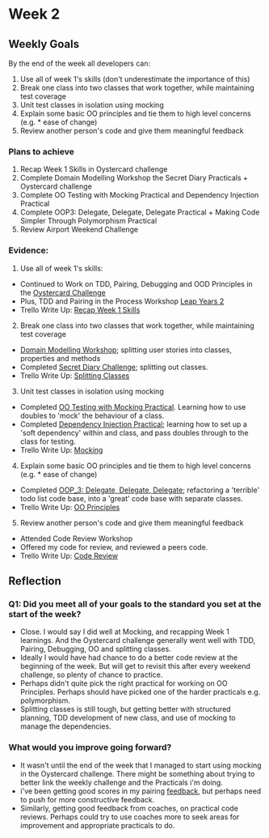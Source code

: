 # Week 2
## Weekly Goals
By the end of the week all developers can:

1.  Use all of week 1's skills (don't underestimate the importance of this)
2.  Break one class into two classes that work together, while maintaining test coverage
3.  Unit test classes in isolation using mocking
4.  Explain some basic OO principles and tie them to high level concerns (e.g. * ease of change)
5.  Review another person's code and give them meaningful feedback

### Plans to achieve
1. Recap Week 1 Skills in Oystercard challenge
2. Complete Domain Modelling Workshop the Secret Diary Practicals + Oystercard challenge
3. Complete OO Testing with Mocking Practical and Dependency Injection Practical
4. Complete OOP3: Delegate, Delegate, Delegate Practical + Making Code Simpler Through Polymorphism Practical
5. Review Airport Weekend Challenge

### Evidence:
1. Use all of week 1's skills:

* Continued to Work on TDD, Pairing, Debugging and OOD Principles in the [Oystercard Challenge](https://github.com/chriswhitehouse/oystercard_2)
* Plus, TDD and Pairing in the Process Workshop [Leap Years 2](https://github.com/chriswhitehouse/leap_years_2/tree/main)
* Trello Write Up: [Recap Week 1 Skills](https://trello.com/c/auVSmFaN)

2. Break one class into two classes that work together, while maintaining test coverage

* [Domain Modelling Workshop](https://docs.google.com/document/d/1ozpPvV5ghhOI1d6RmTkXuvv1hV---4MXQD6V55nqLdA/edit); splitting user stories into classes, properties and methods
* Completed [Secret Diary Challenge](https://github.com/chriswhitehouse/OOD_Encapsulation_and_Cohesion/tree/main); splitting out classes.
* Trello Write Up: [Splitting Classes](https://trello.com/c/1SrhXJSc)

3. Unit test classes in isolation using mocking

* Completed [OO Testing with Mocking Practical](https://github.com/chriswhitehouse/testing_relationships_between_classes/tree/main). Learning how to use doubles to 'mock' the behaviour of a class.
* Completed [Dependency Injection Practical](https://github.com/chriswhitehouse/dependency_injection/tree/main); learning how to set up a 'soft dependency' within and class, and pass doubles through to the class for testing.
* Trello Write Up: [Mocking](https://trello.com/c/pSXu0TWe)

4. Explain some basic OO principles and tie them to high level concerns (e.g. * ease of change)

* Completed [OOP_3: Delegate, Delegate, Delegate](https://github.com/chriswhitehouse/oop_3/tree/main); refactoring a 'terrible' todo list code base, into a 'great' code base with separate classes.
* Trello Write Up: [OO Principles](https://trello.com/c/87dDdAge)

5.  Review another person's code and give them meaningful feedback

* Attended Code Review Workshop
* Offered my code for review, and reviewed a peers code.
* Trello Write Up: [Code Review](https://trello.com/c/Sk8iThix)

## Reflection

### Q1: Did you meet all of your goals to the standard you set at the start of the week?

* Close. I would say I did well at Mocking, and recapping Week 1 learnings. And the Oystercard challenge generally went well with TDD, Pairing, Debugging, OO and splitting classes.
* Ideally I would have had chance to do a better code review at the beginning of the week. But will get to revisit this after every weekend challenge, so plenty of chance to practice.
* Perhaps didn't quite pick the right practical for working on OO Principles. Perhaps should have picked one of the harder practicals e.g. polymorphism.
* Splitting classes is still tough, but getting better with structured planning, TDD development of new class, and use of mocking to manage the  dependencies.

### What would you improve going forward?

* It wasn't until the end of the week that I managed to start using mocking in the Oystercard challenge. There might be something about trying to better link the weekly challenge and the Practicals i'm doing.
* i've been getting good scores in my pairing [feedback](https://docs.google.com/spreadsheets/d/1tekoYukeMELTtP4mBrUuBe1rnsvwyWjXgXuRCTW567M/edit?usp=sharing), but perhaps need to push for more constructive feedback.
* Similarly, getting good feedback from coaches, on practical code reviews. Perhaps could try to use coaches more to seek areas for improvement and appropriate practicals to do.
